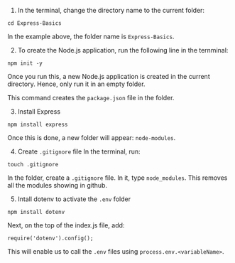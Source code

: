 1. In the terminal, change the directory name to the current folder:
```
cd Express-Basics 
```
In the example above, the folder name is `Express-Basics`.

2. To create the Node.js application, run the following line in the ternminal:
```
npm init -y
```
Once you run this, a new Node.js application is created in the current directory. Hence, only run it in an empty folder.

This command creates the `package.json` file in the folder.

3. Install Express
```
npm install express
```
Once this is done, a new folder will appear: `node-modules`.

4. Create `.gitignore` file
In the terminal, run:
```
touch .gitignore
```
In the folder, create a `.gitignore` file. In it, type `node_modules`. This removes all the modules showing in github.

5. Intall dotenv to activate the `.env` folder
```
npm install dotenv
```
Next, on the top of the index.js file, add:
```
require('dotenv').config();
```
This will enable us to call the `.env` files using `process.env.<variableName>`.